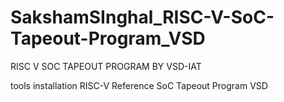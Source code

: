 # SakshamSInghal_RISC-V-SoC-Tapeout-Program_VSD
RISC V SOC TAPEOUT PROGRAM BY VSD-IAT 

tools installation
RISC-V Reference SoC Tapeout Program VSD
